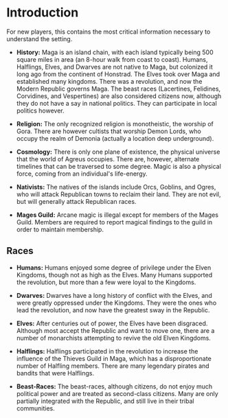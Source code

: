 Introduction
============
For new players, this contains the most critical information necessary to understand the setting.

- **History:** Maga is an island chain, with each island typically being 500 square miles in area (an 8-hour walk from coast to coast). Humans, Halflings, Elves, and Dwarves are not native to Maga, but colonized it long ago from the continent of Honstrad. The Elves took over Maga and established many kingdoms. There was a revolution, and now the Modern Republic governs Maga. The beast races (Lacertines, Felidines, Corvidines, and Vespertines) are also considered citizens now, although they do not have a say in national politics. They can participate in local politics however.

- **Religion:** The only recognized religion is monotheistic, the worship of Gora. There are however cultists that worship Demon Lords, who occupy the realm of Demonia (actually a location deep underground).

- **Cosmology:** There is only one plane of existence, the physical universe that the world of Agreus occupies. There are, however, alternate timelines that can be traversed to some degree. Magic is also a physical force, coming from an individual's life-energy.

- **Nativists:** The natives of the islands include Orcs, Goblins, and Ogres, who will attack Republican towns to reclaim their land. They are not evil, but will generally attack Republican races.

- **Mages Guild:** Arcane magic is illegal except for members of the Mages Guild. Members are required to report magical findings to the guild in order to maintain membership.

Races
-----
- **Humans:** Humans enjoyed some degree of privilege under the Elven Kingdoms, though not as high as the Elves. Many Humans supported the revolution, but more than a few were loyal to the Kingdoms.

- **Dwarves:** Dwarves have a long history of conflict with the Elves, and were greatly oppressed under the Kingdoms. They were the ones who lead the revolution, and now have the greatest sway in the Republic.

- **Elves:** After centuries out of power, the Elves have been disgraced. Although most accept the Republic and want to move one, there are a number of monarchists attempting to revive the old Elven Kingdoms.

- **Halflings:** Halflings participated in the revolution to increase the influence of the Thieves Guild in Maga, which has a disproportionate number of Halfling members. There are many legendary pirates and bandits that were Halflings.

- **Beast-Races:** The beast-races, although citizens, do not enjoy much political power and are treated as second-class citizens. Many are only partially integrated with the Republic, and still live in their tribal communities.

